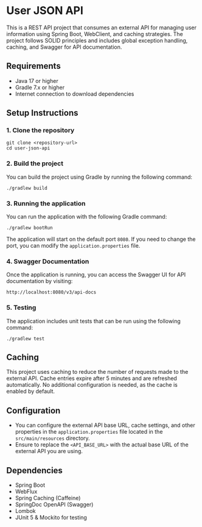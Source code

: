 
# User JSON API

This is a REST API project that consumes an external API for managing user information using Spring Boot, WebClient, and caching strategies. The project follows SOLID principles and includes global exception handling, caching, and Swagger for API documentation.

## Requirements

- Java 17 or higher
- Gradle 7.x or higher
- Internet connection to download dependencies

## Setup Instructions

### 1. Clone the repository

```
git clone <repository-url>
cd user-json-api
```

### 2. Build the project

You can build the project using Gradle by running the following command:

```
./gradlew build
```

### 3. Running the application

You can run the application with the following Gradle command:

```
./gradlew bootRun
```

The application will start on the default port `8080`. If you need to change the port, you can modify the `application.properties` file.

### 4. Swagger Documentation

Once the application is running, you can access the Swagger UI for API documentation by visiting:

```
http://localhost:8080/v3/api-docs
```

### 5. Testing

The application includes unit tests that can be run using the following command:

```
./gradlew test
```

## Caching

This project uses caching to reduce the number of requests made to the external API. Cache entries expire after 5 minutes and are refreshed automatically. No additional configuration is needed, as the cache is enabled by default.

## Configuration

- You can configure the external API base URL, cache settings, and other properties in the `application.properties` file located in the `src/main/resources` directory.
- Ensure to replace the `<API_BASE_URL>` with the actual base URL of the external API you are using.

## Dependencies

- Spring Boot
- WebFlux
- Spring Caching (Caffeine)
- SpringDoc OpenAPI (Swagger)
- Lombok
- JUnit 5 & Mockito for testing
